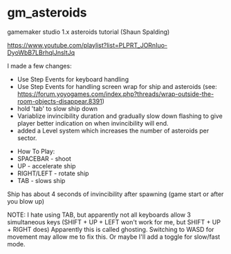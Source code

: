 # gm_asteroids
gamemaker studio 1.x asteroids tutorial (Shaun Spalding)

https://www.youtube.com/playlist?list=PLPRT_JORnIuo-DyoWbB7LBrhqlJnsltJq

I made a few changes:

- Use Step Events for keyboard handling
- Use Step Events for handling screen wrap for ship and asteroids (see: https://forum.yoyogames.com/index.php?threads/wrap-outside-the-room-objects-disappear.8391)
- hold 'tab' to slow ship down
- Variablize invincibility duration and gradually slow down flashing to give player better indication on when invincibility will end.
- added a Level system which increases the number of asteroids per sector.

* How To Play:
* SPACEBAR - shoot
* UP - accelerate ship
* RIGHT/LEFT - rotate ship
* TAB - slows ship 

Ship has about 4 seconds of invincibility after spawning (game start or after you blow up)

NOTE: I hate using TAB, but apparently not all keyboards allow 3 simultaneous keys (SHIFT + UP + LEFT won't work for me, but SHIFT + UP + RIGHT does)
Apparently this is called ghosting.  Switching to WASD for movement may allow me to fix this. Or maybe I'll add a toggle for slow/fast mode.

